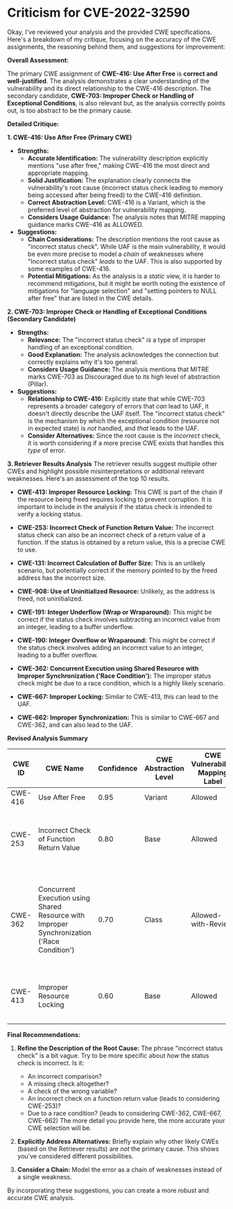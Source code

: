 # Criticism for CVE-2022-32590

Okay, I've reviewed your analysis and the provided CWE specifications. Here's a breakdown of my critique, focusing on the accuracy of the CWE assignments, the reasoning behind them, and suggestions for improvement:

**Overall Assessment:**

The primary CWE assignment of **CWE-416: Use After Free** is **correct and well-justified**. The analysis demonstrates a clear understanding of the vulnerability and its direct relationship to the CWE-416 description. The secondary candidate, **CWE-703: Improper Check or Handling of Exceptional Conditions**, is also relevant but, as the analysis correctly points out, is too abstract to be the primary cause.

**Detailed Critique:**

**1. CWE-416: Use After Free (Primary CWE)**

*   **Strengths:**
    *   **Accurate Identification:** The vulnerability description explicitly mentions "use after free," making CWE-416 the most direct and appropriate mapping.
    *   **Solid Justification:** The explanation clearly connects the vulnerability's root cause (incorrect status check leading to memory being accessed after being freed) to the CWE-416 definition.
    *   **Correct Abstraction Level:** CWE-416 is a Variant, which is the preferred level of abstraction for vulnerability mapping.
    *   **Considers Usage Guidance:** The analysis notes that MITRE mapping guidance marks CWE-416 as ALLOWED.
*   **Suggestions:**
    *   **Chain Considerations:** The description mentions the root cause as "incorrect status check". While UAF is the main vulnerability, it would be even more precise to model a *chain* of weaknesses where "Incorrect status check" *leads* to the UAF. This is also supported by some examples of CWE-416.
    *   **Potential Mitigations:** As the analysis is a *static* view, it is harder to recommend mitigations, but it might be worth noting the existence of mitigations for "language selection" and "setting pointers to NULL after free" that are listed in the CWE details.

**2. CWE-703: Improper Check or Handling of Exceptional Conditions (Secondary Candidate)**

*   **Strengths:**
    *   **Relevance:** The "incorrect status check" *is* a type of improper handling of an exceptional condition.
    *   **Good Explanation:** The analysis acknowledges the connection but correctly explains why it's too general.
    *   **Considers Usage Guidance:** The analysis mentions that MITRE marks CWE-703 as Discouraged due to its high level of abstraction (Pillar).
*   **Suggestions:**
    *   **Relationship to CWE-416:** Explicitly state that while CWE-703 represents a broader category of errors that *can* lead to UAF, it doesn't directly describe the UAF itself. The "incorrect status check" is the mechanism by which the exceptional condition (resource not in expected state) is *not* handled, and *that* leads to the UAF.
    *   **Consider Alternatives:** Since the root cause is the *incorrect* check, it is worth considering if a more precise CWE exists that handles this *type* of error.

**3. Retriever Results Analysis**
The retriever results suggest multiple other CWEs and highlight possible misinterpretations or additional relevant weaknesses. Here's an assessment of the top 10 results.

*   **CWE-413: Improper Resource Locking:** This CWE is part of the chain if the resource being freed requires locking to prevent corruption. It is important to include in the analysis if the status check is intended to verify a locking status.

*   **CWE-253: Incorrect Check of Function Return Value:** The incorrect status check can also be an incorrect check of a return value of a function. If the status is obtained by a return value, this is a precise CWE to use.

*   **CWE-131: Incorrect Calculation of Buffer Size:** This is an unlikely scenario, but potentially correct if the memory pointed to by the freed address has the incorrect size.

*   **CWE-908: Use of Uninitialized Resource:** Unlikely, as the address is freed, not uninitialized.

*   **CWE-191: Integer Underflow (Wrap or Wraparound):** This might be correct if the status check involves subtracting an incorrect value from an integer, leading to a buffer underflow.

*   **CWE-190: Integer Overflow or Wraparound:** This might be correct if the status check involves adding an incorrect value to an integer, leading to a buffer overflow.

*   **CWE-362: Concurrent Execution using Shared Resource with Improper Synchronization ('Race Condition'):** The improper status check might be due to a race condition, which is a highly likely scenario.

*   **CWE-667: Improper Locking:** Similar to CWE-413, this can lead to the UAF.

*   **CWE-662: Improper Synchronization:** This is similar to CWE-667 and CWE-362, and can also lead to the UAF.

**Revised Analysis Summary**

| CWE ID | CWE Name | Confidence | CWE Abstraction Level | CWE Vulnerability Mapping Label | CWE-Vulnerability Mapping Notes |
|---|---|---|---|---|---|
| CWE-416 | Use After Free | 0.95 | Variant | Allowed | Primary CWE |
| CWE-253 | Incorrect Check of Function Return Value | 0.80 | Base | Allowed | Secondary Candidate if the incorrect status check is from a function's return value |
| CWE-362 | Concurrent Execution using Shared Resource with Improper Synchronization ('Race Condition') | 0.70 | Class | Allowed-with-Review | Tertiary Candidate if the UAF is due to a race condition.  Consider children of this CWE for more specific mapping. |
| CWE-413 | Improper Resource Locking | 0.60 | Base | Allowed | Tertiary Candidate if the UAF is due to improper locking. |

**Final Recommendations:**

1.  **Refine the Description of the Root Cause:** The phrase "incorrect status check" is a bit vague. Try to be more specific about *how* the status check is incorrect. Is it:
    *   An incorrect comparison?
    *   A missing check altogether?
    *   A check of the wrong variable?
    *   An incorrect check on a function return value (leads to considering CWE-253)?
    *   Due to a race condition? (leads to considering CWE-362, CWE-667, CWE-662)
    The more detail you provide here, the more accurate your CWE selection will be.

2.  **Explicitly Address Alternatives:** Briefly explain why other likely CWEs (based on the Retriever results) are *not* the primary cause. This shows you've considered different possibilities.

3.  **Consider a Chain:** Model the error as a chain of weaknesses instead of a single weakness.

By incorporating these suggestions, you can create a more robust and accurate CWE analysis.